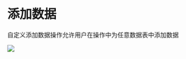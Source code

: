 # 添加数据

自定义添加数据操作允许用户在操作中为任意数据表中添加数据

![](https://static-docs.nocobase.com/70c3982c59d6c7b7f36e225f4c208d2f.png)
